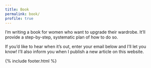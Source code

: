 ```yaml
---
title: Book
permalink: book/
profile: true
---
```


I’m writing a book for women who want to upgrade their wardrobe. It’ll provide a step-by-step, systematic plan of how to do so.

If you’d like to hear when it’s out, enter your email below and I’ll let you know! I’ll also inform you when I publish a new article on this website.

{% include footer.html %}
